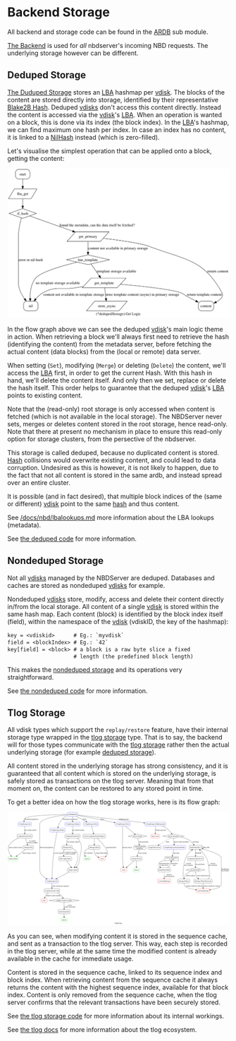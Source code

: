 # Backend Storage

All backend and storage code can be found in the [ARDB][ardb] sub module.

[The Backend][ardb.backend] is used for _all_ nbdserver's incoming NBD requests. The underlying storage however can be different.

## Deduped Storage

[The Duduped Storage][ardb.deduped] stores an [LBA][lba] hashmap per [vdisk][vdisk]. The blocks of the content are stored directly into storage, identified by their representative [Blake2B Hash][blake2b.hash]. Deduped [vdisks][vdisk] don't access this content directly. Instead the content is accessed via the [vdisk][vdisk]'s [LBA][lba]. When an operation is wanted on a block, this is done via its index (the block index). In the [LBA][lba]'s hashmap, we can find maximum one hash per index. In case an index has no content, it is linked to a [NilHash][lba.nilhash] instead (which is zero-filled).

Let's visualise the simplest operation that can be applied onto a block, getting the content:

![(*ardb.dedupedStorage).Get](/docs/assets/deduped_get.png)

In the flow graph above we can see the deduped [vdisk][vdisk]'s main logic theme in action. When retrieving a block we'll always first need to retrieve the hash (identifying the content) from the metadata server, before fetching the actual content (data blocks) from the (local or remote) data server.

When setting (`Set`), modifying (`Merge`) or deleting (`Delete`) the content, we'll access the [LBA][lba] first, in order to get the current Hash. With this hash in hand, we'll delete the content itself. And only then we set, replace or delete the hash itself. This order helps to guarantee that the deduped [vdisk][vdisk]'s [LBA][lba] points to existing content.

Note that the (read-only) root storage is only accessed when content is fetched (which is not available in the local storage). The NBDServer never sets, merges or deletes content stored in the root storage, hence read-only. Note that there at present no mechanism in place to ensure this read-only option for storage clusters, from the persective of the nbdserver.

This storage is called deduped, because no duplicated content is stored. [Hash][blake2b.hash] collisions would overwrite existing content, and could lead to data corruption. Undesired as this is however, it is not likely to happen, due to the fact that not all content is stored in the same ardb, and instead spread over an entire cluster.

It is possible (and in fact desired), that multiple block indices of the (same or different) [vdisk][vdisk] point to the same [hash][blake2b.hash] and thus content.

See [/docs/nbd/lbalookups.md](/docs/nbd/lbalookups.md) more information about the LBA lookups (metadata).

See [the deduped code](/nbdserver/ardb/deduped.go) for more information.

## Nondeduped Storage

Not all [vdisks][vdisk] managed by the NBDServer are deduped. Databases and caches are stored as nondeduped [vdisks][vdisk] for example.

Nondeduped [vdisks][vdisk] store, modify, access and delete their content directly in/from the local storage. All content of a single [vdisk][vdisk] is stored within the same hash map. Each content (block) is identified by the block index itself (field), within the namespace of the [vdisk][vdisk] (vdiskID, the key of the hashmap):

```
key = <vdiskid>      # Eg.: `myvdisk`
field = <blockIndex> # Eg.: `42`
key[field] = <block> # a block is a raw byte slice a fixed
                     # length (the predefined block length)
```

This makes the [nondeduped storage][ardb.nondeduped] and its operations very straightforward. 

See [the nondeduped code](/nbdserver/ardb/nondeduped.go) for more information.

## Tlog Storage

All vdisk types which support the `replay/restore` feature, have their internal storage type wrapped in the [tlog storage][ardb.tlog] type. That is to say, the backend will for those types communicate with the [tlog storage][ardb.tlog] rather then the actual underlying storage (for example [deduped storage][ardb.deduped]).

All content stored in the underlying storage has strong consistency, and it is guaranteed that all content which is stored on the underlying storage, is safely stored as transactions on the tlog server. Meaning that from that moment on, the content can be restored to any stored point in time.

To get a better idea on how the tlog storage works, here is its flow graph:

![tlogStorage](/docs/assets/tlog_storage.png)

As you can see, when modifying content it is stored in the sequence cache, and sent as a transaction to the tlog server. This way, each step is recorded in the tlog server, while at the same time the modified content is already available in the cache for immediate usage.

Content is stored in the sequence cache, linked to its sequence index and block index. When retrieving content from the sequence cache it always returns the content with the highest sequence index, available for that block index. Content is only removed from the sequence cache, when the tlog server confirms that the relevant transactions have been securely stored.

See [the tlog storage code](/nbdserver/ardb/tlog.go) for more information about its internal workings.

See [the tlog docs](/docs/tlog/tlog.md) for more information about the tlog ecosystem.

[ardb]: /nbdserver/ardb
[ardb.backend]: /nbdserver/ardb/backend.go#L10-L16
[ardb.deduped]: /nbdserver/ardb/deduped.go#L23-L32
[ardb.nondeduped]: /nbdserver/ardb/nondeduped.go#L18-L25
[ardb.tlog]: /nbdserver/ardb/tlog.go#L43-L53
[lba]: /nbdserver/lba
[lba.nilhash]: /nbdserver/lba/hash.go#L15-L16
[vdisk]: https://en.wikipedia.org/wiki/Virtual_disk
[blake2b.hash]: /nbdserver/lba/hash.go#L19-L20